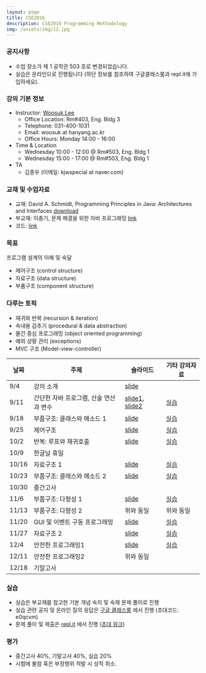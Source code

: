 ```yaml
---
layout: page
title: CSE2016
description: CSE2016 Programming Methodology
img: /assets/img/12.jpg
---
```


### 공지사항 
- 수업 장소가 제 1 공학관 503 호로 변경되었습니다.  
- 실습은 온라인으로 진행됩니다 (하단 정보를 참조하여 구글클래스룸과 repl.it에 가입하세요).  

### 강의 기본 정보
* Instructor: [Woosuk Lee](http://psl.hanynag.ac.kr)
  * Office Location: Rm#403, Eng. Bldg 3 
  * Telephone: 031-400-1031 
  * Email: woosuk at hanyang.ac.kr 
  * Office Hours: Monday 14:00 - 16:00 
* Time & Location
  * Wednesday 10:00 - 12:00 @ Rm#503, Eng. Bldg 1
  * Wednesday 15:00 - 17:00 @ Rm#503, Eng. Bldg 1
* TA
	* 김종우 (이메일: kjwspecial at naver.com)

### 교재 및 수업자료 
- 교재: David A. Schmidt, Programming Principles in Java: Architectures and Interfaces [download](http://plasse.hanyang.ac.kr/class/cse216/2014/Notes/textbook.zip)
- 부교재: 이충기, 문제 해결을 위한 자바 프로그래밍 [link](https://kyobobook.co.kr/product/detailViewKor.laf?mallGb=KOR&ejkGb=KOR&barcode=9788970508979&orderClick=JAj)
- 코드: [link](https://github.com/cse2016hy/cse2016hy.github.io/tree/master/code/)

### 목표
프로그램 설계의 이해 및 숙달
   - 제어구조 (control structure)
   - 자료구조 (data structure)
   - 부품구조 (component structure) 

### 다루는 토픽
- 재귀와 반복 (recursion & iteration)
- 속내용 감추기 (procedural & data abstraction)
- 물건 중심 프로그래밍 (object oriented programming)
- 예외 상황 관리 (exceptions)
- MVC 구조 (Model-view-controller) 


날짜 | 주제 | 슬라이드 | 기타 강의자료
-------------|-------------|-----------|---------
9/4 | 강의 소개 | [slide](http://psl.hanyang.ac.kr/~wslee/courses/cse2016/01-intro.pdf)|
9/11 | 간단한 자바 프로그램, 산술 연산과 변수 | [slide1](http://psl.hanyang.ac.kr/~wslee/courses/cse2016/02-simple.pdf), [slide2](http://psl.hanyang.ac.kr/~wslee/courses/cse2016/03-variable.pdf) | [실습](https://erica.codeonweb.com/entry/9228fd9e-a564-48a9-8d0b-536560fe9f2b?circle=b12f7245-6269-4c6c-b4de-20c3d819f5d7)
9/18 | 부품구조: 클래스와 메소드 1 | [slide](http://psl.hanyang.ac.kr/~wslee/courses/cse2016/04-class.pdf) | [실습](https://erica.codeonweb.com/entry/e45e84e1-1a97-4adb-9175-e964e7626186?circle=b12f7245-6269-4c6c-b4de-20c3d819f5d7)
9/25 | 제어구조 | [slide](http://psl.hanyang.ac.kr/~wslee/courses/cse2016/05-control.pdf) | [실습](https://erica.codeonweb.com/entry/18642dfd-bcca-4f4e-bd4c-fc81b80fa8eb?circle=b12f7245-6269-4c6c-b4de-20c3d819f5d7)
10/2 | 반복: 루프와 재귀호출 | [slide](http://psl.hanyang.ac.kr/~wslee/courses/cse2016/06-iteration.pdf) | [실습](https://erica.codeonweb.com/entry/4c116d50-a6e5-4dfd-a254-10b781a0ffe3?circle=b12f7245-6269-4c6c-b4de-20c3d819f5d7)
10/9 | 한글날 휴일 |  |
10/16 | 자료구조 1 | [slide](http://psl.hanyang.ac.kr/~wslee/courses/cse2016/07-array.pdf) | [실습](https://erica.codeonweb.com/entry/dd30a2a9-75e4-4681-b489-26992bb81d11?circle=b12f7245-6269-4c6c-b4de-20c3d819f5d7)
10/23 | 부품구조: 클래스와 메소드 2 | [slide](http://psl.hanyang.ac.kr/~wslee/courses/cse2016/08-inheritance.pdf) | [실습](https://erica.codeonweb.com/entry/1b4d24e9-9f8f-4b7e-ba63-76f41c53863d?circle=b12f7245-6269-4c6c-b4de-20c3d819f5d7)
10/30 | 중간고사 | |
11/6 | 부품구조: 다형성 1 | [slide](http://psl.hanyang.ac.kr/~wslee/courses/cse2016/09-interface.pdf) | [실습](https://erica.codeonweb.com/entry/648e262d-3545-4962-9fda-b3313b9e93fe?circle=b12f7245-6269-4c6c-b4de-20c3d819f5d7)
11/13 | 부품구조: 다형성 2 | 위와 동일 | 위와 동일
11/20 | GUI 및 이벤트 구동 프로그래밍 | [slide](http://psl.hanyang.ac.kr/~wslee/courses/cse2016/10-GUI.pdf) | [실습](https://erica.codeonweb.com/entry/5c8f4481-eb7b-4b11-835a-0d10030c0395?circle=b12f7245-6269-4c6c-b4de-20c3d819f5d7)
11/27 | 자료구조 2 | [slide](http://psl.hanyang.ac.kr/~wslee/courses/cse2016/11-file.pdf) | [실습](https://erica.codeonweb.com/entry/d8e245d6-a817-4132-bd51-9213dd6567be?circle=b12f7245-6269-4c6c-b4de-20c3d819f5d7)
12/4 | 안전한 프로그래밍1 | [slide](http://psl.hanyang.ac.kr/~wslee/courses/cse2016/12-secure_coding.pdf) | [실습](https://erica.codeonweb.com/entry/ac3df16f-ff08-43b3-997a-d2f1446d9a65?circle=b12f7245-6269-4c6c-b4de-20c3d819f5d7)
12/11 | 안전한 프로그래밍2 | 위와 동일 |
12/18 | 기말고사 |  |

### 실습
- 실습은 부교재를 참고한 기본 개념 숙지 및 숙제 문제 풀이로 진행
- 실습 관련 공지 및 온라인 질의 응답은
  [구글 클래스룸](https://classroom.google.com) 에서 진행 (초대코드: e0qcvm)
- 문제 풀이 및 제출은 [repl.it](https://repl.it/) 에서 진행 ([초대 링크](https://repl.it/classroom/invite/dXxvbeP)) 

### 평가
- 중간고사 40%, 기말고사 40%, 실습 20%
- 시험에 불참 혹은 부정행위 적발 시 성적 취소.
